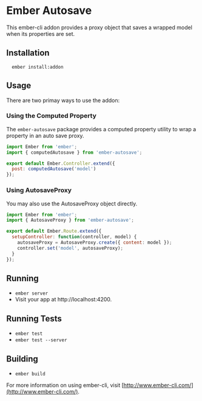 # Ember Autosave

This ember-cli addon provides a proxy object that saves a wrapped model when
its properties are set.

## Installation

```
  ember install:addon
```

## Usage

There are two primay ways to use the addon:

### Using the Computed Property

The `ember-autosave` package provides a computed property utility to wrap a
property in an auto save proxy.

```javascript
import Ember from 'ember';
import { computedAutosave } from 'ember-autosave';

export default Ember.Controller.extend({
  post: computedAutosave('model')
});
```

### Using AutosaveProxy

You may also use the AutosaveProxy object directly.

```javascript
import Ember from 'ember';
import { AutosaveProxy } from 'ember-autosave';

export default Ember.Route.extend({
  setupController: function(controller, model) {
    autosaveProxy = AutosaveProxy.create({ content: model });
    controller.set('model', autosaveProxy);
  }
});
```

## Running

* `ember server`
* Visit your app at http://localhost:4200.

## Running Tests

* `ember test`
* `ember test --server`

## Building

* `ember build`

For more information on using ember-cli, visit [http://www.ember-cli.com/](http://www.ember-cli.com/).
